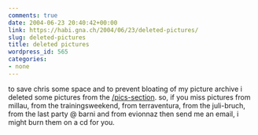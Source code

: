 ```yaml
---
comments: true
date: 2004-06-23 20:40:42+00:00
link: https://habi.gna.ch/2004/06/23/deleted-pictures/
slug: deleted-pictures
title: deleted pictures
wordpress_id: 565
categories:
- none
---
```


to save chris some space and to prevent bloating of my picture archive i deleted some pictures from the [/pics-section](https://habi.gna.ch/pics/).
so, if you miss pictures from millau, from the trainingsweekend, from terraventura, from the juli-bruch, from the last party @ barni and from evionnaz then send me an email, i might burn them on a cd for you.
